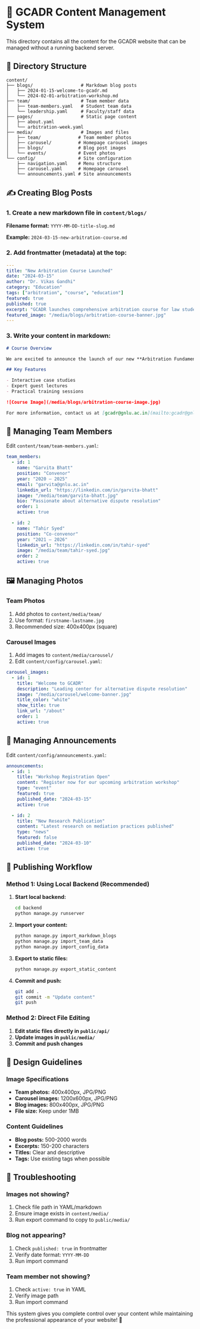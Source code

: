 # 📝 GCADR Content Management System

This directory contains all the content for the GCADR website that can be managed without a running backend server.

## 📁 Directory Structure

```
content/
├── blogs/                  # Markdown blog posts
│   ├── 2024-01-15-welcome-to-gcadr.md
│   └── 2024-02-01-arbitration-workshop.md
├── team/                   # Team member data
│   ├── team-members.yaml   # Student team data
│   └── leadership.yaml     # Faculty/staff data
├── pages/                  # Static page content
│   ├── about.yaml
│   └── arbitration-week.yaml
├── media/                  # Images and files
│   ├── team/              # Team member photos
│   ├── carousel/          # Homepage carousel images
│   ├── blogs/             # Blog post images
│   └── events/            # Event photos
└── config/                # Site configuration
    ├── navigation.yaml    # Menu structure
    ├── carousel.yaml      # Homepage carousel
    └── announcements.yaml # Site announcements
```

## ✍️ Creating Blog Posts

### 1. Create a new markdown file in `content/blogs/`

**Filename format:** `YYYY-MM-DD-title-slug.md`

**Example:** `2024-03-15-new-arbitration-course.md`

### 2. Add frontmatter (metadata) at the top:

```yaml
---
title: "New Arbitration Course Launched"
date: "2024-03-15"
author: "Dr. Vikas Gandhi"
category: "Education"
tags: ["arbitration", "course", "education"]
featured: true
published: true
excerpt: "GCADR launches comprehensive arbitration course for law students"
featured_image: "/media/blogs/arbitration-course-banner.jpg"
---
```

### 3. Write your content in markdown:

```markdown
# Course Overview

We are excited to announce the launch of our new **Arbitration Fundamentals** course.

## Key Features

- Interactive case studies
- Expert guest lectures
- Practical training sessions

![Course Image](/media/blogs/arbitration-course-image.jpg)

For more information, contact us at [gcadr@gnlu.ac.in](mailto:gcadr@gnlu.ac.in).
```

## 👥 Managing Team Members

Edit `content/team/team-members.yaml`:

```yaml
team_members:
  - id: 1
    name: "Garvita Bhatt"
    position: "Convenor"
    year: "2020 – 2025"
    email: "garvita@gnlu.ac.in"
    linkedin_url: "https://linkedin.com/in/garvita-bhatt"
    image: "/media/team/garvita-bhatt.jpg"
    bio: "Passionate about alternative dispute resolution"
    order: 1
    active: true

  - id: 2
    name: "Tahir Syed"
    position: "Co-convenor"
    year: "2021 – 2026"
    linkedin_url: "https://linkedin.com/in/tahir-syed"
    image: "/media/team/tahir-syed.jpg"
    order: 2
    active: true
```

## 🖼️ Managing Photos

### Team Photos
1. Add photos to `content/media/team/`
2. Use format: `firstname-lastname.jpg`
3. Recommended size: 400x400px (square)

### Carousel Images
1. Add images to `content/media/carousel/`
2. Edit `content/config/carousel.yaml`:

```yaml
carousel_images:
  - id: 1
    title: "Welcome to GCADR"
    description: "Leading center for alternative dispute resolution"
    image: "/media/carousel/welcome-banner.jpg"
    title_color: "white"
    show_title: true
    link_url: "/about"
    order: 1
    active: true
```

## 📢 Managing Announcements

Edit `content/config/announcements.yaml`:

```yaml
announcements:
  - id: 1
    title: "Workshop Registration Open"
    content: "Register now for our upcoming arbitration workshop"
    type: "event"
    featured: true
    published_date: "2024-03-15"
    active: true

  - id: 2
    title: "New Research Publication"
    content: "Latest research on mediation practices published"
    type: "news"
    featured: false
    published_date: "2024-03-10"
    active: true
```

## 🚀 Publishing Workflow

### Method 1: Using Local Backend (Recommended)

1. **Start local backend:**
   ```bash
   cd backend
   python manage.py runserver
   ```

2. **Import your content:**
   ```bash
   python manage.py import_markdown_blogs
   python manage.py import_team_data
   python manage.py import_config_data
   ```

3. **Export to static files:**
   ```bash
   python manage.py export_static_content
   ```

4. **Commit and push:**
   ```bash
   git add .
   git commit -m "Update content"
   git push
   ```

### Method 2: Direct File Editing

1. **Edit static files directly in `public/api/`**
2. **Update images in `public/media/`**
3. **Commit and push changes**

## 🎨 Design Guidelines

### Image Specifications
- **Team photos:** 400x400px, JPG/PNG
- **Carousel images:** 1200x600px, JPG/PNG
- **Blog images:** 800x400px, JPG/PNG
- **File size:** Keep under 1MB

### Content Guidelines
- **Blog posts:** 500-2000 words
- **Excerpts:** 150-200 characters
- **Titles:** Clear and descriptive
- **Tags:** Use existing tags when possible

## 🔧 Troubleshooting

### Images not showing?
1. Check file path in YAML/markdown
2. Ensure image exists in `content/media/`
3. Run export command to copy to `public/media/`

### Blog not appearing?
1. Check `published: true` in frontmatter
2. Verify date format: `YYYY-MM-DD`
3. Run import command

### Team member not showing?
1. Check `active: true` in YAML
2. Verify image path
3. Run import command

This system gives you complete control over your content while maintaining the professional appearance of your website! 🚀
